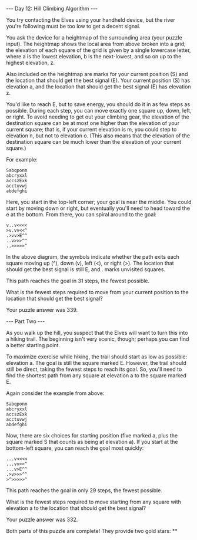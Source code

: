 --- Day 12: Hill Climbing Algorithm ---

You try contacting the Elves using your handheld device, but the river you're
following must be too low to get a decent signal.

You ask the device for a heightmap of the surrounding area (your puzzle input).
The heightmap shows the local area from above broken into a grid; the elevation
of each square of the grid is given by a single lowercase letter, where a is the
lowest elevation, b is the next-lowest, and so on up to the highest elevation,
z.

Also included on the heightmap are marks for your current position (S) and the
location that should get the best signal (E). Your current position (S) has
elevation a, and the location that should get the best signal (E) has elevation
z.

You'd like to reach E, but to save energy, you should do it in as few steps as
possible. During each step, you can move exactly one square up, down, left, or
right. To avoid needing to get out your climbing gear, the elevation of the
destination square can be at most one higher than the elevation of your current
square; that is, if your current elevation is m, you could step to elevation n,
but not to elevation o. (This also means that the elevation of the destination
square can be much lower than the elevation of your current square.)

For example:

    Sabqponm
    abcryxxl
    accszExk
    acctuvwj
    abdefghi

Here, you start in the top-left corner; your goal is near the middle. You could
start by moving down or right, but eventually you'll need to head toward the e
at the bottom. From there, you can spiral around to the goal:

    v..v<<<<
    >v.vv<<^
    .>vv>E^^
    ..v>>>^^
    ..>>>>>^

In the above diagram, the symbols indicate whether the path exits each square
moving up (^), down (v), left (<), or right (>). The location that should get
the best signal is still E, and . marks unvisited squares.

This path reaches the goal in 31 steps, the fewest possible.

What is the fewest steps required to move from your current position to the
location that should get the best signal?

Your puzzle answer was 339.

--- Part Two ---

As you walk up the hill, you suspect that the Elves will want to turn this into
a hiking trail. The beginning isn't very scenic, though; perhaps you can find a
better starting point.

To maximize exercise while hiking, the trail should start as low as possible:
elevation a. The goal is still the square marked E. However, the trail should
still be direct, taking the fewest steps to reach its goal. So, you'll need to
find the shortest path from any square at elevation a to the square marked E.

Again consider the example from above:

    Sabqponm
    abcryxxl
    accszExk
    acctuvwj
    abdefghi

Now, there are six choices for starting position (five marked a, plus the square
marked S that counts as being at elevation a). If you start at the bottom-left
square, you can reach the goal most quickly:

    ...v<<<<
    ...vv<<^
    ...v>E^^
    .>v>>>^^
    >^>>>>>^

This path reaches the goal in only 29 steps, the fewest possible.

What is the fewest steps required to move starting from any square with
elevation a to the location that should get the best signal?

Your puzzle answer was 332.

Both parts of this puzzle are complete! They provide two gold stars: **
